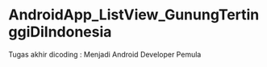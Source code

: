 # AndroidApp_ListView_GunungTertinggiDiIndonesia
 Tugas akhir dicoding : Menjadi Android Developer Pemula

